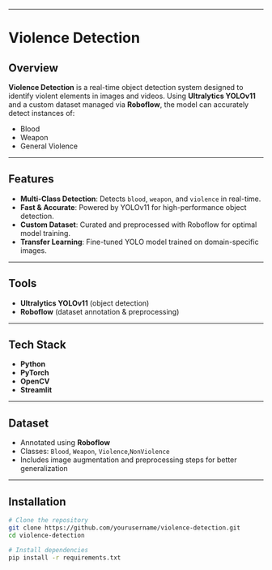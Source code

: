 
---

# Violence Detection

##  Overview

**Violence Detection** is a real-time object detection system designed to identify violent elements in images and videos. Using **Ultralytics YOLOv11** and a custom dataset managed via **Roboflow**, the model can accurately detect instances of:

*    Blood
*    Weapon
*    General Violence

---

##  Features

* **Multi-Class Detection**: Detects `blood`, `weapon`, and `violence` in real-time.
* **Fast & Accurate**: Powered by YOLOv11 for high-performance object detection.
* **Custom Dataset**: Curated and preprocessed with Roboflow for optimal model training.
* **Transfer Learning**: Fine-tuned YOLO model trained on domain-specific images.

---

## Tools 
* **Ultralytics YOLOv11** (object detection)
* **Roboflow** (dataset annotation & preprocessing)


---
## Tech Stack
* **Python**
* **PyTorch**
* **OpenCV**
* **Streamlit**
---

## Dataset
* Annotated using **Roboflow**
* Classes: `Blood`, `Weapon`, `Violence`,`NonViolence`
* Includes image augmentation and preprocessing steps for better generalization
---

## Installation

```bash
# Clone the repository
git clone https://github.com/yourusername/violence-detection.git
cd violence-detection

# Install dependencies
pip install -r requirements.txt
```





